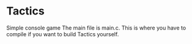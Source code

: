 # Tactics
Simple console game
The main file is main.c. This is where you have to compile if you want to build Tactics yourself.
